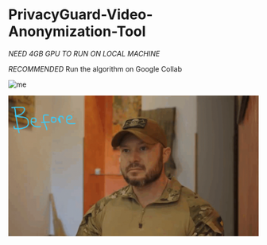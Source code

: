 # PrivacyGuard-Video-Anonymization-Tool

*NEED 4GB GPU TO RUN ON LOCAL MACHINE*

*RECOMMENDED* Run the algorithm on Google Collab

![me](https://gachi.gay/V5Bu8)

![me](https://github.com/Akif29/AkifKhan.github.io/blob/main/1.gif)
